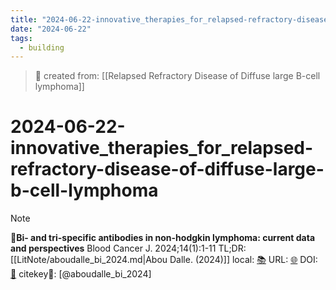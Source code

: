 ```yaml
---
title: "2024-06-22-innovative_therapies_for_relapsed-refractory-disease-of-diffuse-large-b-cell-lymphoma"
date: "2024-06-22"
tags:
  - building
---
```


> 🌱 created from: [[Relapsed Refractory Disease of Diffuse large B-cell lymphoma]]

# 2024-06-22-innovative_therapies_for_relapsed-refractory-disease-of-diffuse-large-b-cell-lymphoma

> [!NOTE]
> 🚩**Bi- and tri-specific antibodies in non-hodgkin lymphoma: current data and perspectives**
> Blood Cancer J. 2024;14(1):1-11
> TL;DR: [[LitNote/aboudalle_bi_2024.md|Abou Dalle. (2024)]]
> local: [📚](zotero://select/items/@aboudalle_bi_2024)
> URL: [🌐](https://www.nature.com/articles/s41408-024-00989-w)
> DOI: [📘](https://doi.org/10.1038/s41408-024-00989-w)
> citekey🔑: [@aboudalle_bi_2024]



